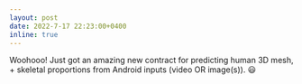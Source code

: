 ```yaml
---
layout: post
date: 2022-7-17 22:23:00+0400
inline: true
---
```


Woohooo! Just got an amazing new contract for predicting human 3D mesh, + skeletal proportions from Android inputs (video OR image(s)). 😃 
